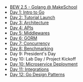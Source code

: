 - [BEW 2.5 - Golang @ MakeSchool](README.md)
- [Day 1: Intro to Go](Lessons/Lesson01.md)
- [Day 2: Tutorial Launch](Lessons/Lesson02.md)
- [Day 3: Architecture](Lessons/Lesson03.md)
- [Day 4: APIs](Lessons/Lesson04.md)
- [Day 5: Middlewares](Lessons/Lesson05.md)
- [Day 6: GORM](Lessons/Lesson06.md)
- [Day 7: Concurrency](Lessons/Lesson07.md)
- [Day 8: Benchmarking](Lessons/Lesson08.md)
- Day 9: President's Day
- Day 10: Lab Day / Project Kickoff
- [Day 10: Microservice Deployment](Lessons/Lesson10.md)
- [Day 11: Integrations](Lessons/Lesson11.md)
- [Day 12: Go Design Patterns](Lessons/Lesson12.md)
